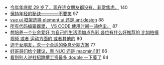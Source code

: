 - [今年年底就 29 岁了，现在连女朋友都没有，非常焦虑。](https://www.v2ex.com/t/767401) 140
- [保持年轻的秘诀————不要笑](https://www.v2ex.com/t/767416) 97
- [vue ui 框架选择 element ui 还是 ant design](https://www.v2ex.com/t/767468) 88
- [所有代码编辑器里， VS CODE 使用时间一骑绝尘。](https://www.v2ex.com/t/767573) 87
- [想培养一个业余爱好 为自己的生活添加点光彩 各位有什么好推荐的 比如拍摄视频 或者 运动方面的 或者其他的](https://www.v2ex.com/t/767427) 80
- [迫于女朋友，求一个合适的免息分期方案](https://www.v2ex.com/t/767538) 77
- [好哥哥们给个建议，黑 NUC 还是 macmini18?](https://www.v2ex.com/t/767532) 66
- [看到别人说社招跳槽工资最多 double 一下萎了](https://www.v2ex.com/t/767408) 64